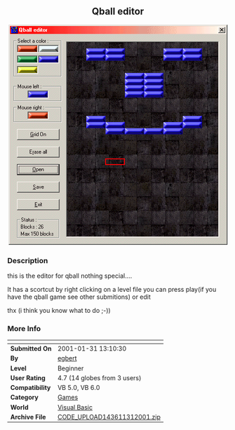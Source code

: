 ﻿<div align="center">

## Qball editor

<img src="PIC2001131915363147.gif">
</div>

### Description

this is the editor for qball nothing special....

It has a scortcut by right clicking on a level file you can press play(if you have the qball game see other submitions) or edit

thx (i think you know what to do ;-))
 
### More Info
 


<span>             |<span>
---                |---
**Submitted On**   |2001-01-31 13:10:30
**By**             |[egbert](https://github.com/Planet-Source-Code/PSCIndex/blob/master/ByAuthor/egbert.md)
**Level**          |Beginner
**User Rating**    |4.7 (14 globes from 3 users)
**Compatibility**  |VB 5\.0, VB 6\.0
**Category**       |[Games](https://github.com/Planet-Source-Code/PSCIndex/blob/master/ByCategory/games__1-38.md)
**World**          |[Visual Basic](https://github.com/Planet-Source-Code/PSCIndex/blob/master/ByWorld/visual-basic.md)
**Archive File**   |[CODE\_UPLOAD143611312001\.zip](https://github.com/Planet-Source-Code/egbert-qball-editor__1-14867/archive/master.zip)








